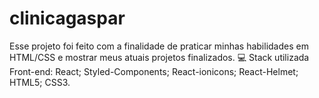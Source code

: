 # clinicagaspar
Esse projeto foi feito com a finalidade de praticar minhas habilidades em HTML/CSS e mostrar meus atuais projetos finalizados.
💻 Stack utilizada
Front-end:
React;
Styled-Components;
React-ionicons;
React-Helmet;
HTML5;
CSS3.
